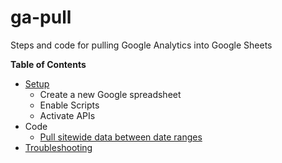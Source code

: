 # ga-pull
Steps and code for pulling Google Analytics into Google Sheets

**Table of Contents**
- [Setup](setup.md)
  - Create a new Google spreadsheet
  - Enable Scripts
  - Activate APIs
- Code
  - [Pull sitewide data between date ranges](code/sitewide-by-dates.md)
- [Troubleshooting](troubleshooting.md)
